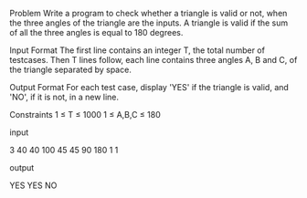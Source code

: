 Problem
Write a program to check whether a triangle is valid or not, when the three angles of the triangle are the inputs. A triangle is valid if the sum of all the three angles is equal to 180 degrees.

Input Format
The first line contains an integer T, the total number of testcases. Then T lines follow, each line contains three angles A, B and C, of the triangle separated by space.

Output Format
For each test case, display 'YES' if the triangle is valid, and 'NO', if it is not, in a new line.

Constraints
1 ≤ T ≤ 1000 1 ≤ A,B,C ≤ 180

input

3 
40 40 100
45 45 90
180 1 1

output

YES
YES
NO